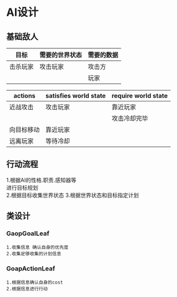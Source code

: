 # AI设计

## 基础敌人

| 目标 | 需要的世界状态 | 需要的数据 |
| - | - | - |
| 击杀玩家 | 攻击玩家 | 攻击方  |
| | | 玩家 | 


| actions | satisfies world state | require world state |
| - | - | - |
| 近战攻击 | 攻击玩家 | 靠近玩家 |
| | | 攻击冷却完毕 |
| 向目标移动 | 靠近玩家 |  | 
| 远离玩家 | 等待冷却 | | 

## 行动流程

1.根据AI的性格.职责.感知器等    
进行目标规划   
2.根据目标收集世界状态
3.根据世界状态和目标指定计划

## 类设计
### GaopGoalLeaf
````
1.收集信息 确认自身的优先度
2.收集足够收集的计划信息
````
### GoapActionLeaf
````
1.根据信息确认自身的cost
2.根据信息进行行动
````
